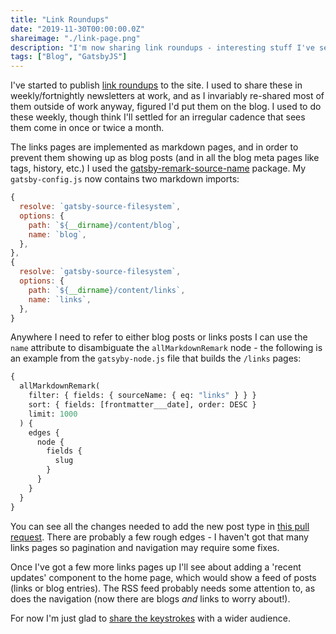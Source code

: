 ```yaml
---
title: "Link Roundups"
date: "2019-11-30T00:00:00.0Z"
shareimage: "./link-page.png"
description: "I'm now sharing link roundups - interesting stuff I've seen and you might find interesting."
tags: ["Blog", "GatsbyJS"]
---
```


I've started to publish [link roundups] to the site. I used to share these in weekly/fortnightly newsletters at work, and as I invariably re-shared most of them outside of work anyway, figured I'd put them on the blog. I used to do these weekly, though think I'll settled for an irregular cadence that sees them come in once or twice a month.

The links pages are implemented as markdown pages, and in order to prevent them showing up as blog posts (and in all the blog meta pages like tags, history, etc.) I used the [gatsby-remark-source-name] package. My `gatsby-config.js` now contains two markdown imports:

```js
{
  resolve: `gatsby-source-filesystem`,
  options: {
    path: `${__dirname}/content/blog`,
    name: `blog`,
  },
},
{
  resolve: `gatsby-source-filesystem`,
  options: {
    path: `${__dirname}/content/links`,
    name: `links`,
  },
}
```

Anywhere I need to refer to either blog posts or links posts I can use the `name` attribute to disambiguate the `allMarkdownRemark` node - the following is an example from the `gatsyby-node.js` file that builds the `/links` pages:

```graphql
{
  allMarkdownRemark(
    filter: { fields: { sourceName: { eq: "links" } } }
    sort: { fields: [frontmatter___date], order: DESC }
    limit: 1000
  ) {
    edges {
      node {
        fields {
          slug
        }
      }
    }
  }
}
```

You can see all the changes needed to add the new post type in [this pull request][add links type to blog pr]. There are probably a few rough edges - I haven't got that many links pages so pagination and navigation may require some fixes.

Once I've got a few more links pages up I'll see about adding a 'recent updates' component to the home page, which would show a feed of posts (links or blog entries). The RSS feed probably needs some attention to, as does the navigation (now there are blogs _and_ links to worry about!).

For now I'm just glad to [share the keystrokes][count your keystrokes article] with a wider audience.

[link roundups]: /blog/tags/#Links
[gatsby-remark-source-name]: https://github.com/elboman/gatsby-remark-source-name
[add links type to blog pr]: https://github.com/taddison/personal-site/pull/7
[count your keystrokes article]: https://blog.jonudell.net/2007/04/10/too-busy-to-blog-count-your-keystrokes/
